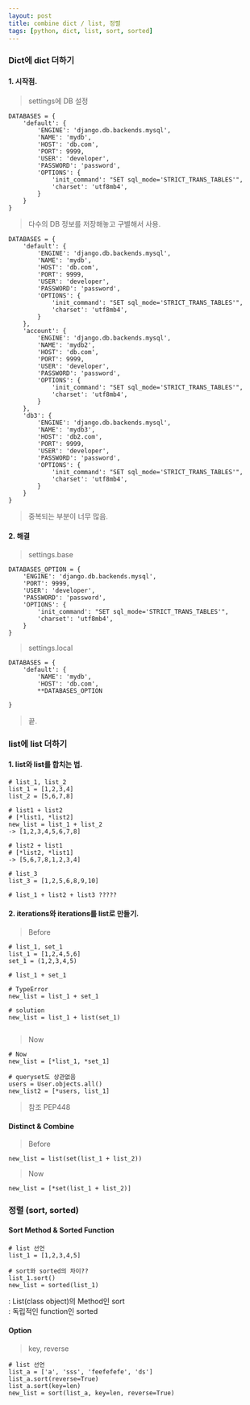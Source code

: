 ```yaml
---
layout: post
title: combine dict / list, 정렬
tags: [python, dict, list, sort, sorted]
---
```


### Dict에 dict 더하기
#### 1. 시작점.
> settings에 DB 설정

```angular2html
DATABASES = {
    'default': {
        'ENGINE': 'django.db.backends.mysql',
        'NAME': 'mydb',
        'HOST': 'db.com',
        'PORT': 9999,
        'USER': 'developer',
        'PASSWORD': 'password',
        'OPTIONS': {
            'init_command': "SET sql_mode='STRICT_TRANS_TABLES'",
            'charset': 'utf8mb4',
        }
    }
}

```

> 다수의 DB 정보를 저장해놓고 구별해서 사용.

```angular2html
DATABASES = {
    'default': {
        'ENGINE': 'django.db.backends.mysql',
        'NAME': 'mydb',
        'HOST': 'db.com',
        'PORT': 9999,
        'USER': 'developer',
        'PASSWORD': 'password',
        'OPTIONS': {
            'init_command': "SET sql_mode='STRICT_TRANS_TABLES'",
            'charset': 'utf8mb4',
        }
    },
    'account': {
        'ENGINE': 'django.db.backends.mysql',
        'NAME': 'mydb2',
        'HOST': 'db.com',
        'PORT': 9999,
        'USER': 'developer',
        'PASSWORD': 'password',
        'OPTIONS': {
            'init_command': "SET sql_mode='STRICT_TRANS_TABLES'",
            'charset': 'utf8mb4',
        }
    },
    'db3': {
        'ENGINE': 'django.db.backends.mysql',
        'NAME': 'mydb3',
        'HOST': 'db2.com',
        'PORT': 9999,
        'USER': 'developer',
        'PASSWORD': 'password',
        'OPTIONS': {
            'init_command': "SET sql_mode='STRICT_TRANS_TABLES'",
            'charset': 'utf8mb4',
        }
    }
}

```

> 중복되는 부분이 너무 많음.

#### 2. 해결
> settings.base

```angular2html
DATABASES_OPTION = {
    'ENGINE': 'django.db.backends.mysql',
    'PORT': 9999,
    'USER': 'developer',
    'PASSWORD': 'password',
    'OPTIONS': {
        'init_command': "SET sql_mode='STRICT_TRANS_TABLES'",
        'charset': 'utf8mb4',
    }
}

```

> settings.local

```angular2html
DATABASES = {
    'default': {
        'NAME': 'mydb',
        'HOST': 'db.com',
        **DATABASES_OPTION

}

```
> 끝.

### list에 list 더하기
#### 1. list와 list를 합치는 법.

```angular2html
# list_1, list_2
list_1 = [1,2,3,4]
list_2 = [5,6,7,8]

# list1 + list2
# [*list1, *list2]
new_list = list_1 + list_2
-> [1,2,3,4,5,6,7,8]

# list2 + list1
# [*list2, *list1]
-> [5,6,7,8,1,2,3,4]

# list_3
list_3 = [1,2,5,6,8,9,10]

# list_1 + list2 + list3 ?????
```

#### 2. iterations와 iterations를 list로 만들기.
> Before

```angular2html
# list_1, set_1
list_1 = [1,2,4,5,6]
set_1 = (1,2,3,4,5)

# list_1 + set_1

# TypeError
new_list = list_1 + set_1

# solution
new_list = list_1 + list(set_1)
 
```

> Now

```angular2html
# Now
new_list = [*list_1, *set_1]

# queryset도 상관없음
users = User.objects.all()
new_list2 = [*users, list_1]

```

> 참조 PEP448

#### Distinct & Combine

> Before

```angular2html
new_list = list(set(list_1 + list_2))
```

> Now

```angular2html
new_list = [*set(list_1 + list_2)]

```


### 정렬 (sort, sorted)

#### Sort Method & Sorted Function

```angular2html
# list 선언
list_1 = [1,2,3,4,5]

# sort와 sorted의 차이??
list_1.sort()
new_list = sorted(list_1)

```
: List(class object)의 Method인 sort  
: 독립적인 function인 sorted

#### Option

> key, reverse

```angular2html
# list 선언
list_a = ['a', 'sss', 'feefefefe', 'ds']
list_a.sort(reverse=True)
list_a.sort(key=len)
new_list = sort(list_a, key=len, reverse=True)

```